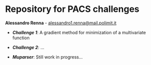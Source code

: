 # Repository for **PACS** challenges

**Alessandro Renna** - alessandro1.renna@mail.polimit.it

- ***Challenge 1***: A gradient method for minimization of a multivariate function

- ***Challenge 2***: ...

- ***Muparser***: Still work in progress...